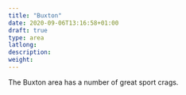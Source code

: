 ```yaml
---
title: "Buxton"
date: 2020-09-06T13:16:58+01:00
draft: true
type: area
latlong:
description:
weight:
---
```


The Buxton area has a number of great sport crags.